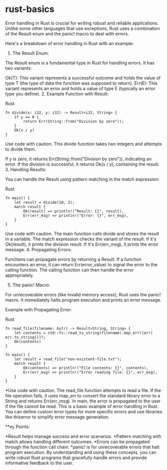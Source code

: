# rust-basics
Error handling in Rust is crucial for writing robust and reliable applications. Unlike some other languages that use exceptions, Rust uses a combination of the Result enum and the panic! macro to deal with errors.

Here's a breakdown of error handling in Rust with an example:

1. The Result Enum:

The Result enum is a fundamental type in Rust for handling errors. It has two variants:

Ok(T): This variant represents a successful outcome and holds the value of type T (the type of data the function was supposed to return).
Err(E): This variant represents an error and holds a value of type E (typically an error type you define).
2. Example Function with Result:

Rust
```
fn divide(x: i32, y: i32) -> Result<i32, String> {
    if y == 0 {
        return Err(String::from("Division by zero"));
    }
    Ok(x / y)
}
```
Use code with caution.
This divide function takes two integers and attempts to divide them.

If y is zero, it returns Err(String::from("Division by zero")), indicating an error.
If the division is successful, it returns Ok(x / y), containing the result.
3. Handling Results:

You can handle the Result using pattern matching in the match expression:

Rust
```
fn main() {
    let result = divide(10, 2);
    match result {
        Ok(result) => println!("Result: {}", result),
        Err(err_msg) => println!("Error: {}", err_msg),
    }
}
```
Use code with caution.
The main function calls divide and stores the result in a variable.
The match expression checks the variant of the result.
If it's Ok(result), it prints the division result.
If it's Err(err_msg), it prints the error message.
4. Propagating Errors:

Functions can propagate errors by returning a Result. If a function encounters an error, it can return Err(error_value) to signal the error to the calling function. The calling function can then handle the error appropriately.

5. The panic! Macro:

For unrecoverable errors (like invalid memory access), Rust uses the panic! macro. It immediately halts program execution and prints an error message.

Example with Propagating Error:

Rust
```
fn read_file(filename: &str) -> Result<String, String> {
    let contents = std::fs::read_to_string(filename).map_err(|err| err.to_string())?;
    Ok(contents)
}

fn main() {
    let result = read_file("non-existent-file.txt");
    match result {
        Ok(contents) => println!("File contents: {}", contents),
        Err(err_msg) => println!("Error reading file: {}", err_msg),
    }
}
```
*Use code with caution.
The read_file function attempts to read a file.
If the file operation fails, it uses map_err to convert the standard library error to a String and returns Err(err_msg).
In main, the error is propagated to the user if the file cannot be read.
This is a basic example of error handling in Rust. You can define custom error types for more specific errors and use libraries like thiserror to simplify error message generation.

**ey Points:

*Result helps manage success and error scenarios.
*Pattern matching with match allows handling different outcomes.
*Errors can be propagated through the function call chain.
*panic! is for unrecoverable errors that halt program execution.
By understanding and using these concepts, you can write robust Rust programs that gracefully handle errors and provide informative feedback to the user.
